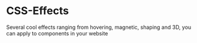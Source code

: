 # CSS-Effects
Several cool effects ranging from hovering, magnetic, shaping and 3D, you can apply to components in your website
